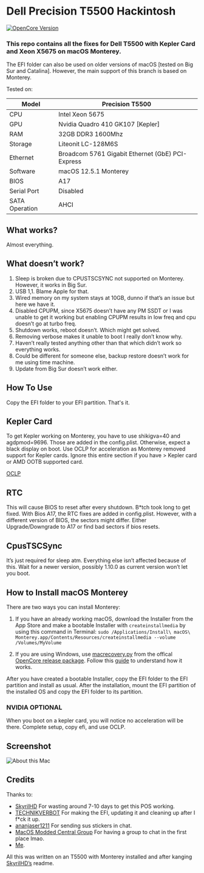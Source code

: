 # Dell Precision T5500 Hackintosh

[![OpenCore Version](https://img.shields.io/badge/OpenCore-0.8.4-green.svg)](https://github.com/qaziabdullah/EFI-Dell-Precision-T5500/)

### This repo contains all the fixes for Dell T5500 with Kepler Card and Xeon X5675 on macOS Monterey.

The EFI folder can also be used on older versions of macOS [tested on Big Sur and Catalina]. However, the main support of this branch is based on Monterey. 


Tested on:

Model | Precision T5500
------------- | ---------------
CPU | Intel Xeon 5675
GPU | Nvidia Quadro 410 GK107 [Kepler]
RAM | 32GB DDR3 1600Mhz
Storage | Liteonit LC-128M6S
Ethernet | Broadcom 5761 Gigabit Ethernet (GbE) PCI-Express 
Software | macOS 12.5.1 Monterey
BIOS | A17
Serial Port | Disabled
SATA Operation | AHCI

## What works?

Almost everything.

## What doesn’t work?

1. Sleep is broken due to CPUSTSCSYNC not supported on Monterey. However, it works in Big Sur.
2. USB 1,1. Blame Apple for that.
3. Wired memory on my system stays at 10GB, dunno if that’s an issue but here we have it.
4. Disabled CPUPM, since X5675 doesn’t have any PM SSDT or I was unable to get it working but enabling CPUPM results in low freq and cpu doesn’t go at turbo freq.
5. Shutdown works, reboot doesn’t. Which might get solved.
6. Removing verbose makes it unable to boot I really don’t know why.
7. Haven’t really tested anything other than that which didn’t work so everything works.
8. Could be different for someone else, backup restore doesn’t work for me using time machine.
9. Update from Big Sur doesn’t work either.

## How To Use

Copy the EFI folder to your EFI partition. That's it.

## Kepler Card

To get Kepler working on Monterey, you have to use shikigva=40 and agdpmod=9696.
Those are added in the config.plist.
Otherwise, expect a black display on boot. 
Use OCLP for acceleration as Monterey removed support for Kepler cards.
Ignore this entire section if you have > Kepler card or AMD OOTB supported card.

[OCLP](https://dortania.github.io/OpenCore-Legacy-Patcher/)


## RTC

This will cause BIOS to reset after every shutdown. B*tch took long to get fixed. With Bios A17, the RTC fixes are added in config.plist.
However, with a different version of BIOS, the sectors might differ. Either Upgrade/Downgrade to A17 or find bad sectors if bios resets.


## CpusTSCSync

It’s just required for sleep atm. Everything else isn’t affected because of this.
Wait for a newer version, possibly 1.10.0 as current version won’t let you boot.

## How to Install macOS Monterey

There are two ways you can install Monterey:

1. If you have an already working macOS, download the Installer from the App Store and make a bootable Installer with `createinstallmedia` by using this command in Terminal: `sudo /Applications/Install\ macOS\ Monterey.app/Contents/Resources/createinstallmedia --volume /Volumes/MyVolume`

2. If you are using Windows, use [macrecovery.py](https://github.com/acidanthera/OpenCorePkg/tree/master/Utilities/macrecovery) from the offical [OpenCore release package](https://github.com/acidanthera/OpenCorePkg/releases/). Follow this [guide](https://dortania.github.io/OpenCore-Install-Guide/installer-guide/winblows-install.html) to understand how it works.

After you have created a bootable Installer, copy the EFI folder to the EFI partition and install as usual. After the installation, mount the EFI partition of the installed OS and copy the EFI folder to its partition.

### NVIDIA OPTIONAL
When you boot on a kepler card, you will notice no acceleration will be there. 
Complete setup, copy efi, and use OCLP.

## Screenshot

![About this Mac](https://i.postimg.cc/28MmT8bd/9a1df918-2e6f-4e81-b82f-89b32046d098-copy.jpg)


## Credits

Thanks to:

- [SkyrilHD](https://github.com/SkyrilHD/) For wasting around 7-10 days to get this POS working.
- [TECHNIKVERBOT](https://github.com/TECHNIKVERBOT/) For making the EFI, updating it and cleaning up after I f*ck it up.
- [ananjaser1211](https://github.com/ananjaser1211/) For sending sus stickers in chat.
- [MacOS Modded Central Group](https://t.me/hackintoshports/) For having a group to chat in the first place lmao.
- [Me](http://ididnothing.com/).


All this was written on an T5500 with Monterey installed and after kanging [SkyrilHD’s](https://github.com/SkyrilHD/) readme.
